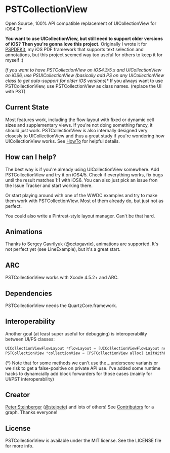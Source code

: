 PSTCollectionView
=================

Open Source, 100% API compatible replacement of UICollectionView for iOS4.3+

**You want to use UICollectionView, but still need to support older versions of iOS? Then you're gonna love this project.**
Originally I wrote it for [PSPDFKit](http://PSPDFKit.com), my iOS PDF framework that supports text selection and annotations, but this project seemed way too useful for others to keep it for myself :)

**If you want to have PSTCollectionView on iOS4.3/5.x and UICollectionView on iOS6, use PSUICollectionView (basically add PS on any UICollectionView* class to get auto-support for older iOS versions)**
If you always want to use PSTCollectionView, use PSTCollectionView as class names. (replace the UI with PST)

## Current State

Most features work, including the flow layout with fixed or dynamic cell sizes and supplementary views. If you're not doing something fancy, it should just work.
PSTCollectionView is also internally designed very closesly to UICollectionView and thus a great study if you're wondering how UICollectionView works. See [HowTo](/steipete/PSTCollectionView/blob/master/HowTo.md) for helpful details.

## How can I help?

The best way is if you're already using UICollectionView somewhere. Add PSTCollectionView and try it on iOS4/5. Check if everything works, fix bugs until the result matches 1:1 with iOS6. You can also just pick an issue fron the Issue Tracker and start working there.

Or start playing around with one of the WWDC examples and try to make them work with PSTCollectionView. Most of them already do, but just not as perfect.

You could also write a Pintrest-style layout manager. Can't be that hard.

## Animations

Thanks to Sergey Gavrilyuk ([@octogavrix](https://twitter.com/octogavrix)), animations are supported. It's not perfect yet (see LineExample), but it's a great start.

## ARC

PSTCollectionView works with Xcode 4.5.2+ and ARC.

## Dependencies

PSTCollectionView needs the QuartzCore.framework.

## Interoperability

Another goal (at least super useful for debugging) is interoperability between UI/PS classes:

``` objective-c
UICollectionViewFlowLayout *flowLayout = [UICollectionViewFlowLayout new];
PSTCollectionView *collectionView = [PSTCollectionView alloc] initWithFrame:self.view.bounds collectionViewLayout:(PSTCollectionViewFlowLayout *)flowLayout];
```

(*) Note that for some methods we can't use the _ underscore variants or we risk to get a false-positive on private API use. I've added some runtime hacks to dynamcially add block forwarders for those cases (mainly for UI/PST interoperability)

## Creator

[Peter Steinberger](http://petersteinberger.com) ([@steipete](https://twitter.com/steipete))
and lots of others! See [Contributors](https://github.com/steipete/PSTCollectionView/graphs/contributors) for a graph. Thanks everyone!

## License

PSTCollectionView is available under the MIT license. See the LICENSE file for more info.

